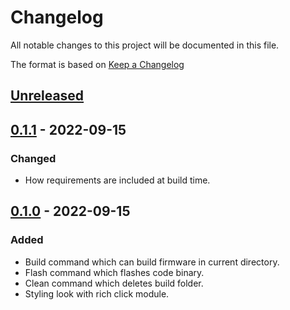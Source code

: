# Changelog

All notable changes to this project will be documented in this file.

The format is based on [Keep a Changelog](https://keepachangelog.com/en/1.0.0/)

## [Unreleased]

## [0.1.1] - 2022-09-15

### Changed

-   How requirements are included at build time.

## [0.1.0] - 2022-09-15

### Added

-   Build command which can build firmware in current directory.
-   Flash command which flashes code binary.
-   Clean command which deletes build folder.
-   Styling look with rich click module.

[Unreleased]: https://github.com/IRNAS/irnas-zephyrtool-software/compare/v0.1.1...HEAD

[0.1.1]: https://github.com/IRNAS/irnas-zephyrtool-software/compare/v0.1.0...v0.1.1

[0.1.0]: https://github.com/IRNAS/irnas-zephyrtool-software/compare/5a4f734ca077a91cc2c77b42080f0c9814a489ed...v0.1.0
